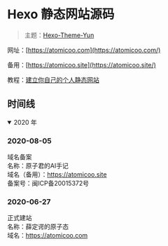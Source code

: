 # Hexo 静态网站源码

> 主题：[Hexo-Theme-Yun](https://github.com/atomicoo/hexo-theme-yun/)

网址：[https://atomicoo.com](https://atomicoo.com/)

备用：[https://atomicoo.site](https://atomicoo.site/)

教程：[建立你自己的个人静态网站](https://atomicoo.com/application/how-to-build-your-site/)

## 时间线

<details open>
<summary>2020 年</summary>

### 2020-08-05

域名备案  
名称：原子君的AI手记  
域名（备用）：<https://atomicoo.site>  
备案号：闽ICP备20015372号

### 2020-06-27

正式建站  
名称：薛定谔的原子态  
域名：<https://atomicoo.com>  

</details>
